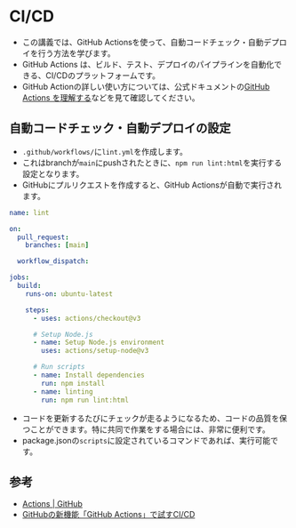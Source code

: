 CI/CD
==

- この講義では、GitHub Actionsを使って、自動コードチェック・自動デプロイを行う方法を学びます。
- GitHub Actions は、ビルド、テスト、デプロイのパイプラインを自動化できる、CI/CDのプラットフォームです。
- GitHub Actionの詳しい使い方については、公式ドキュメントの[GitHub Actions を理解する](https://docs.github.com/ja/actions/learn-github-actions/understanding-github-actions)などを見て確認してください。

## 自動コードチェック・自動デプロイの設定

- `.github/workflows/`に`lint.yml`を作成します。
- これはbranchが`main`にpushされたときに、`npm run lint:html`を実行する設定となります。
- GitHubにプルリクエストを作成すると、GitHub Actionsが自動で実行されます。

```yml
name: lint

on:
  pull_request:
    branches: [main]

  workflow_dispatch:

jobs:
  build:
    runs-on: ubuntu-latest

    steps:
      - uses: actions/checkout@v3

      # Setup Node.js
      - name: Setup Node.js environment
        uses: actions/setup-node@v3

      # Run scripts
      - name: Install dependencies
        run: npm install
      - name: linting
        run: npm run lint:html

```

- コードを更新するたびにチェックが走るようになるため、コードの品質を保つことができます。特に共同で作業をする場合には、非常に便利です。
- package.jsonの`scripts`に設定されているコマンドであれば、実行可能です。

## 参考

- [Actions | GitHub](https://github.co.jp/features/actions)
- [GitHubの新機能「GitHub Actions」で試すCI/CD](https://knowledge.sakura.ad.jp/23478/)
